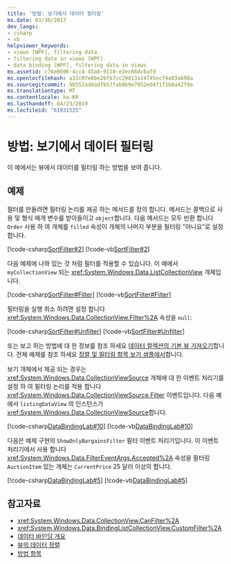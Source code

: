 ```yaml
---
title: '방법: 보기에서 데이터 필터링'
ms.date: 03/30/2017
dev_langs:
- csharp
- vb
helpviewer_keywords:
- views [WPF], filtering data
- filtering data in views [WPF]
- data binding [WPF], filtering data in views
ms.assetid: c76e8606-4cc4-45a8-9110-e2ec66dc6afd
ms.openlocfilehash: a31c07e6be26f67cc29813a14745ecf4a83ab98a
ms.sourcegitcommit: 9b552addadfb57fab0b9e7852ed4f1f1b8a42f8e
ms.translationtype: MT
ms.contentlocale: ko-KR
ms.lasthandoff: 04/23/2019
ms.locfileid: "61931525"
---
```

# <a name="how-to-filter-data-in-a-view"></a>방법: 보기에서 데이터 필터링
이 예에서는 뷰에서 데이터를 필터링 하는 방법을 보여 줍니다.  
  
## <a name="example"></a>예제  
 필터를 만들려면 필터링 논리를 제공 하는 메서드를 정의 합니다. 메서드는 콜백으로 사용 및 형식 매개 변수를 받아들이고 `object`합니다. 다음 메서드는 모두 반환 합니다 `Order` 사용 하 여 개체를 `filled` 속성이 개체의 나머지 부분을 필터링 "아니요"로 설정 합니다.  
  
 [!code-csharp[SortFilter#2](~/samples/snippets/csharp/VS_Snippets_Wpf/SortFilter/CSharp/Page1.xaml.cs#2)]
 [!code-vb[SortFilter#2](~/samples/snippets/visualbasic/VS_Snippets_Wpf/SortFilter/VisualBasic/Page1.xaml.vb#2)]  
  
 다음 예제에 나와 있는 것 처럼 필터를 적용할 수 있습니다. 이 예에서 `myCollectionView` 되는 <xref:System.Windows.Data.ListCollectionView> 개체입니다.  
  
 [!code-csharp[SortFilter#Filter](~/samples/snippets/csharp/VS_Snippets_Wpf/SortFilter/CSharp/Page1.xaml.cs#filter)]
 [!code-vb[SortFilter#Filter](~/samples/snippets/visualbasic/VS_Snippets_Wpf/SortFilter/VisualBasic/Page1.xaml.vb#filter)]  
  
 필터링을 실행 취소 하려면 설정 합니다 <xref:System.Windows.Data.CollectionView.Filter%2A> 속성을 `null`:  
  
 [!code-csharp[SortFilter#Unfilter](~/samples/snippets/csharp/VS_Snippets_Wpf/SortFilter/CSharp/Page1.xaml.cs#unfilter)]
 [!code-vb[SortFilter#Unfilter](~/samples/snippets/visualbasic/VS_Snippets_Wpf/SortFilter/VisualBasic/Page1.xaml.vb#unfilter)]  
  
 또는 보고 하는 방법에 대 한 정보를 참조 하세요 [데이터 컬렉션의 기본 뷰 가져오기](how-to-get-the-default-view-of-a-data-collection.md)합니다. 전체 예제를 참조 하세요 [정렬 및 필터링 항목 보기 샘플에서](https://go.microsoft.com/fwlink/?LinkID=160040)합니다.  
  
 보기 개체에서 제공 되는 경우는 <xref:System.Windows.Data.CollectionViewSource> 개체에 대 한 이벤트 처리기를 설정 하 여 필터링 논리를 적용 합니다 <xref:System.Windows.Data.CollectionViewSource.Filter> 이벤트입니다. 다음 예에서 `listingDataView` 의 인스턴스가 <xref:System.Windows.Data.CollectionViewSource>합니다.  
  
 [!code-csharp[DataBindingLab#10](~/samples/snippets/csharp/VS_Snippets_Wpf/DataBindingLab/CSharp/MainWindow.xaml.cs#10)]
 [!code-vb[DataBindingLab#10](~/samples/snippets/visualbasic/VS_Snippets_Wpf/DataBindingLab/VisualBasic/MainWindow.xaml.vb#10)]  
  
 다음은 예제 구현의 `ShowOnlyBargainsFilter` 필터 이벤트 처리기입니다. 이 이벤트 처리기에서 사용 합니다 <xref:System.Windows.Data.FilterEventArgs.Accepted%2A> 속성을 필터링 `AuctionItem` 있는 개체는 `CurrentPrice` 25 달러 이상의 합니다.  
  
 [!code-csharp[DataBindingLab#5](~/samples/snippets/csharp/VS_Snippets_Wpf/DataBindingLab/CSharp/MainWindow.xaml.cs#5)]
 [!code-vb[DataBindingLab#5](~/samples/snippets/visualbasic/VS_Snippets_Wpf/DataBindingLab/VisualBasic/MainWindow.xaml.vb#5)]  
  
## <a name="see-also"></a>참고자료

- <xref:System.Windows.Data.CollectionView.CanFilter%2A>
- <xref:System.Windows.Data.BindingListCollectionView.CustomFilter%2A>
- [데이터 바인딩 개요](data-binding-overview.md)
- [뷰의 데이터 정렬](how-to-sort-data-in-a-view.md)
- [방법 항목](data-binding-how-to-topics.md)
